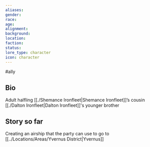 ```yaml
---
aliases: 
gender: 
race: 
age: 
alignment: 
background: 
location: 
faction: 
status: 
lore_type: character
icon: character
---
```

#ally
## Bio
Adult halfling
[[./Shemance Ironfleet|Shemance Ironfleet]]’s cousin
[[./Dalton Ironfleet|Dalton Ironfleet]]'s younger brother
## Story so far
Creating an airship that the party can use to go to [[../Locations/Areas/Yvernus District|Yvernus]]

